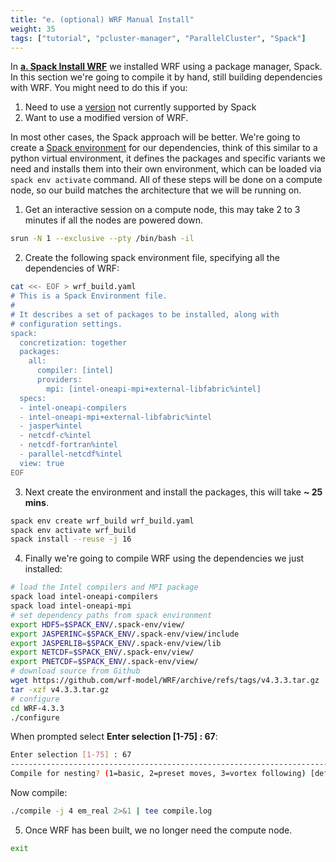 ```yaml
---
title: "e. (optional) WRF Manual Install"
weight: 35
tags: ["tutorial", "pcluster-manager", "ParallelCluster", "Spack"]
---
```

In [**a. Spack Install WRF**](/03-wrf/01-spack-install-wrf.html) we installed WRF using a package manager, Spack. In this section we're going to compile it by hand, still building dependencies with WRF. You might need to do this if you:

1. Need to use a [version](https://www.mmm.ucar.edu/wrf-release-information) not currently supported by Spack
2. Want to use a modified version of WRF. 

In most other cases, the Spack approach will be better.
We're going to create a [Spack environment](https://spack.readthedocs.io/en/latest/environments.html) for our dependencies, think of this similar to a python virtual environment, it defines the packages and specific variants we need and installs them into their own environment, which can be loaded via `spack env activate` command.
All of these steps will be done on a compute node, so our build matches the architecture that we will be running on.

1. Get an interactive session on a compute node, this may take 2 to 3 minutes if all the nodes are powered down.
```bash
srun -N 1 --exclusive --pty /bin/bash -il
```
2. Create the following spack environment file, specifying all the
   dependencies of WRF:
```bash
cat <<- EOF > wrf_build.yaml
# This is a Spack Environment file.
#
# It describes a set of packages to be installed, along with
# configuration settings.
spack:
  concretization: together
  packages:
    all:
      compiler: [intel]
      providers:
        mpi: [intel-oneapi-mpi+external-libfabric%intel]
  specs:
  - intel-oneapi-compilers
  - intel-oneapi-mpi+external-libfabric%intel
  - jasper%intel
  - netcdf-c%intel
  - netcdf-fortran%intel
  - parallel-netcdf%intel
  view: true
EOF
```
3. Next create the environment and install the packages, this will take **~ 25 mins**.
```bash
spack env create wrf_build wrf_build.yaml
spack env activate wrf_build
spack install --reuse -j 16
```
4. Finally we're going to compile WRF using the dependencies we just installed:
```bash
# load the Intel compilers and MPI package
spack load intel-oneapi-compilers
spack load intel-oneapi-mpi
# set dependency paths from spack environment
export HDF5=$SPACK_ENV/.spack-env/view/
export JASPERINC=$SPACK_ENV/.spack-env/view/include
export JASPERLIB=$SPACK_ENV/.spack-env/view/lib
export NETCDF=$SPACK_ENV/.spack-env/view/
export PNETCDF=$SPACK_ENV/.spack-env/view/
# download source from Github
wget https://github.com/wrf-model/WRF/archive/refs/tags/v4.3.3.tar.gz
tar -xzf v4.3.3.tar.gz
# configure
cd WRF-4.3.3
./configure
```
When prompted select **Enter selection [1-75] : 67**:
```bash
Enter selection [1-75] : 67
------------------------------------------------------------------------
Compile for nesting? (1=basic, 2=preset moves, 3=vortex following) [default 1]: 1
```
Now compile:
```bash
./compile -j 4 em_real 2>&1 | tee compile.log
```
5. Once WRF has been built, we no longer need the compute node.
```bash
exit
```
